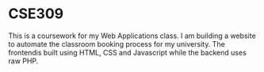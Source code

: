 # CSE309
This is a coursework for my Web Applications class. I am building a website to automate the classroom booking process for my university. The frontendis built using HTML, CSS and Javascript while the backend uses raw PHP.
